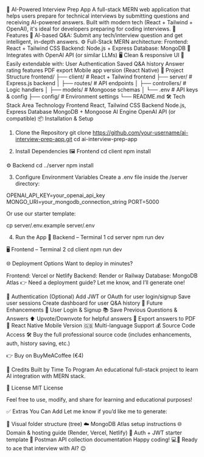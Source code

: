 🧠 AI-Powered Interview Prep App
A full-stack MERN web application that helps users prepare for technical interviews by submitting questions and receiving AI-powered answers. Built with modern tech (React + Tailwind + OpenAI), it's ideal for developers preparing for coding interviews.
🚀 Features
💬 AI-based Q&A: Submit any tech/interview question and get intelligent, in-depth answers.
⚙️ Full-Stack MERN architecture:
Frontend: React + Tailwind CSS
Backend: Node.js + Express
Database: MongoDB
🔗 Integrates with OpenAI API (or similar LLMs)
🖥️ Clean & responsive UI
🔐 Easily extendable with:
User Authentication
Saved Q&A history
Answer rating features
PDF export
Mobile app version (React Native)
📁 Project Structure
frontend/
├── client/           # React + Tailwind frontend
├── server/           # Express.js backend
│   ├── routes/       # API endpoints
│   ├── controllers/  # Logic handlers
│   ├── models/       # Mongoose schemas
│   └── .env          # API keys & config
├── config/           # Environment settings
└── README.md
🛠️ Tech Stack
Area	Technology
Frontend	React, Tailwind CSS
Backend	Node.js, Express
Database	MongoDB + Mongoose
AI Engine	OpenAI API (or compatible)
📦 Installation & Setup
1. Clone the Repository
git clone https://github.com/your-username/ai-interview-prep-app.git
cd ai-interview-prep-app

2. Install Dependencies
🖼️ Frontend
cd client
npm install

⚙️ Backend
cd ../server
npm install

3. Configure Environment Variables
Create a .env file inside the /server directory:

OPENAI_API_KEY=your_openai_api_key
MONGO_URI=your_mongodb_connection_string
PORT=5000

Or use our starter template:

cp server/.env.example server/.env

4. Run the App
🚀 Backend – Terminal 1
cd server
npm run dev

🖥️ Frontend – Terminal 2
cd client
npm run dev

🌐 Deployment Options
Want to deploy in minutes?

Frontend: Vercel or Netlify
Backend: Render or Railway
Database: MongoDB Atlas
👉 Need a deployment guide? Let me know, and I’ll generate one!

🔐 Authentication (Optional)
Add JWT or OAuth for user login/signup
Save user sessions
Create dashboard for user Q&A history
🔮 Future Enhancements
🔐 User Login & Signup
📚 Save Previous Questions & Answers
⬆️ Upvote/Downvote for helpful answers
📄 Export answers to PDF
📱 React Native Mobile Version
🇬🇧 Multi-language Support
💰 Source Code Access
🛠 Buy the full professional source code (includes enhancements, auth, history saving, etc.)

👉 Buy on BuyMeACoffee (€4)

🙌 Credits
Built by Time To Program
An educational full-stack project to learn AI integration with MERN stack.

📃 License
MIT License

Feel free to use, modify, and share for learning and educational purposes!

✅ Extras You Can Add
Let me know if you’d like me to generate:

📁 Visual folder structure (tree)
☁️ MongoDB Atlas setup instructions
🌐 Domain & hosting guide (Render, Vercel, Netlify)
🔐 Auth + JWT starter template
📘 Postman API collection documentation
Happy coding! 💻🚀
Ready to ace that interview with AI? 😉

